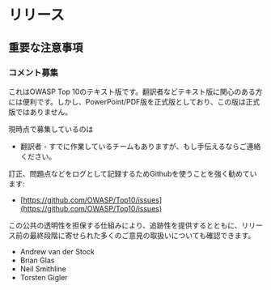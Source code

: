 # リリース

## 重要な注意事項

### コメント募集

これはOWASP Top 10のテキスト版です。翻訳者などテキスト版に関心のある方には便利です。しかし、PowerPoint/PDF版を正式版としており、この版は正式版ではありません。

現時点で募集しているのは

- 翻訳者 - すでに作業しているチームもありますが、もし手伝えるならご連絡ください。

訂正、問題点などをログとして記録するためGithubを使うことを強く勧めています:

- [https://github.com/OWASP/Top10/issues](https://github.com/OWASP/Top10/issues)

この公共の透明性を担保する仕組みにより、追跡性を提供するとともに、リリース前の最終段階に寄せられた多くのご意見の取扱いについても確認できます。

- Andrew van der Stock
- Brian Glas
- Neil Smithline
- Torsten Gigler
